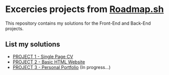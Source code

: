# Excercies projects from [Roadmap.sh](https://roadmap.sh/)
This repository contains my solutions for the Front-End and Back-End projects.

## List my solutions
* [PROJECT 1 - Single Page CV](https://roadmap.sh/projects/single-page-cv)
* [PROJECT 2 - Basic HTML Website](https://roadmap.sh/projects/basic-html-website)
* [PROJECT 3 - Personal Portfolio]() (In progress...)
